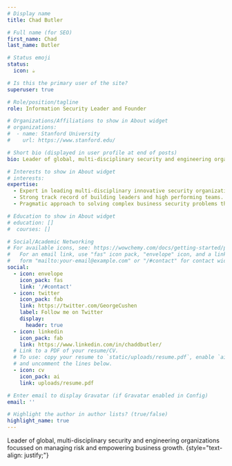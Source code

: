 ```yaml
---
# Display name
title: Chad Butler

# Full name (for SEO)
first_name: Chad
last_name: Butler

# Status emoji
status:
  icon: ☕️

# Is this the primary user of the site?
superuser: true

# Role/position/tagline
role: Information Security Leader and Founder

# Organizations/Affiliations to show in About widget
# organizations:
#  - name: Stanford University
#    url: https://www.stanford.edu/

# Short bio (displayed in user profile at end of posts)
bio: Leader of global, multi-disciplinary security and engineering organizations focussed on managing risk and empowering business growth. 

# Interests to show in About widget
# interests:
expertise:
  - Expert in leading multi-disciplinary innovative security organizations
  - Strong track record of building leaders and high performing teams.
  - Pragmatic approach to solving complex business security problems that enable growth.

# Education to show in About widget
# education: []
#  courses: []

# Social/Academic Networking
# For available icons, see: https://wowchemy.com/docs/getting-started/page-builder/#icons
#   For an email link, use "fas" icon pack, "envelope" icon, and a link in the
#   form "mailto:your-email@example.com" or "/#contact" for contact widget.
social:
  - icon: envelope
    icon_pack: fas
    link: '/#contact'
  - icon: twitter
    icon_pack: fab
    link: https://twitter.com/GeorgeCushen
    label: Follow me on Twitter
    display:
      header: true
  - icon: linkedin
    icon_pack: fab
    link: https://www.linkedin.com/in/chaddbutler/
  # Link to a PDF of your resume/CV.
  # To use: copy your resume to `static/uploads/resume.pdf`, enable `ai` icons in `params.yaml`,
  # and uncomment the lines below.
  - icon: cv
    icon_pack: ai
    link: uploads/resume.pdf

# Enter email to display Gravatar (if Gravatar enabled in Config)
email: ''

# Highlight the author in author lists? (true/false)
highlight_name: true
---
```


Leader of global, multi-disciplinary security and engineering organizations focussed on managing risk and empowering business growth. 
{style="text-align: justify;"}
